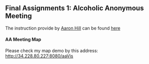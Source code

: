 ## Final Assignments 1: Alcoholic Anonymous Meeting

The instruction provide by [Aaron Hill](https://github.com/aaronxhill) can be found [here](https://github.com/visualizedata/data-structures/blob/master/final_assignment_1.md)

#### AA Meeting Map
Please check my map demo by this address: http://34.228.80.227:8080/aaVis


